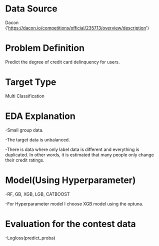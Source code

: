 # Data Source
Dacon
('https://dacon.io/competitions/official/235713/overview/description')

# Problem Definition
Predict the degree of credit card delinquency for users.

# Target Type
Multi Classification

# EDA Explanation
-Small group data.

-The target data is unbalanced.

-There is data where only label data is different and everything is duplicated. 
In other words, it is estimated that many people only change their credit ratings.

# Model(Using Hyperparameter)
-RF, GB, XGB, LGB, CATBOOST

-For Hyperparameter model I choose XGB model using the optuna.

# Evaluation for the contest data
-Logloss(predict_proba)
